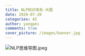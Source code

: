 ```yaml
---
title: NLP知识体系-大图
date: 2020-07-28
categories: AI
author: yangpei
comments: true
cover_picture: /images/banner.jpg
---
```


![NLP思维导图.jpeg](https://i.loli.net/2020/07/28/3r7ApEkh4Cwfq5O.png)